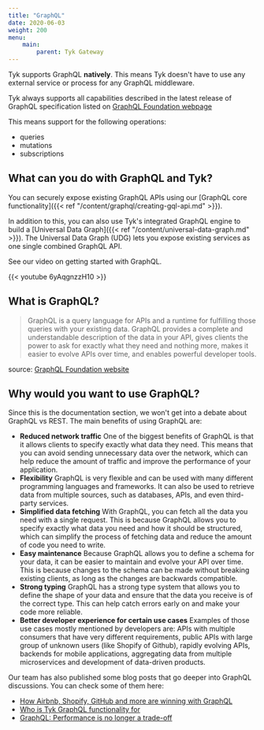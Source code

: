 ```yaml
---
title: "GraphQL"
date: 2020-06-03
weight: 200
menu:
    main:
        parent: Tyk Gateway
---
```


Tyk supports GraphQL **natively**. This means Tyk doesn't have to use any external service or process for any GraphQL middleware.

Tyk always supports all capabilities described in the latest release of GraphQL specification listed on [GraphQL Foundation webpage](https://spec.graphql.org/)

This means support for the following operations:
* queries
* mutations
* subscriptions

## What can you do with GraphQL and Tyk?

You can securely expose existing GraphQL APIs using our [GraphQL core functionality]({{< ref "/content/graphql/creating-gql-api.md" >}}).

In addition to this, you can also use Tyk's integrated GraphQL engine to build a [Universal Data Graph]({{< ref "/content/universal-data-graph.md" >}}). The Universal Data Graph (UDG) lets you expose existing services as one single combined GraphQL API.

See our video on getting started with GraphQL.

{{< youtube 6yAqgnzzH10 >}}

## What is GraphQL?

> GraphQL is a query language for APIs and a runtime for fulfilling those queries with your existing data. GraphQL provides a complete and understandable description of the data in your API, gives clients the power to ask for exactly what they need and nothing more, makes it easier to evolve APIs over time, and enables powerful developer tools.

source: [GraphQL Foundation website](https://graphql.org/)

## Why would you want to use GraphQL?

Since this is the documentation section, we won't get into a debate about GraphQL vs REST. The main benefits of using GraphQL are:
* **Reduced network traffic** One of the biggest benefits of GraphQL is that it allows clients to specify exactly what data they need. This means that you can avoid sending unnecessary data over the network, which can help reduce the amount of traffic and improve the performance of your application.
* **Flexibility** GraphQL is very flexible and can be used with many different programming languages and frameworks. It can also be used to retrieve data from multiple sources, such as databases, APIs, and even third-party services.
* **Simplified data fetching** With GraphQL, you can fetch all the data you need with a single request. This is because GraphQL allows you to specify exactly what data you need and how it should be structured, which can simplify the process of fetching data and reduce the amount of code you need to write.
* **Easy maintenance** Because GraphQL allows you to define a schema for your data, it can be easier to maintain and evolve your API over time. This is because changes to the schema can be made without breaking existing clients, as long as the changes are backwards compatible.
* **Strong typing** GraphQL has a strong type system that allows you to define the shape of your data and ensure that the data you receive is of the correct type. This can help catch errors early on and make your code more reliable.
* **Better developer experience for certain use cases** Examples of those use cases mostly mentioned by developers are: APIs with multiple consumers that have very different requirements, public APIs with large group of unknown users (like Shopify of Github), rapidly evolving APIs, backends for mobile applications, aggregating data from multiple microservices and development of data-driven products.

Our team has also published some blog posts that go deeper into GraphQL discussions. You can check some of them here:
* [How Airbnb, Shopify, GitHub and more are winning with GraphQL](https://tyk.io/blog/how-airbnb-shopify-github-and-more-are-winning-with-graphql-and-why-you-may-need-it-too/)
* [Who is Tyk GraphQL functionality for](https://tyk.io/blog/using-tyks-new-graphql-functionality-whos-it-for-and-what-does-it-do/)
* [GraphQL: Performance is no longer a trade-off](https://tyk.io/blog/graphql-performance-is-no-longer-a-trade-off/)